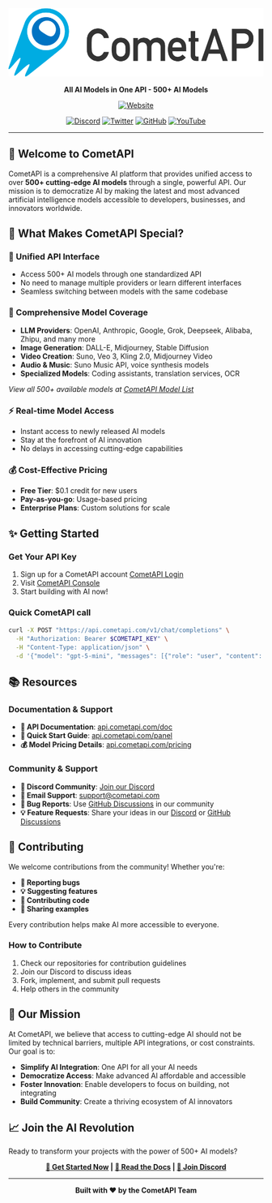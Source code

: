 
<div align="center">

![CometAPI Icon](https://raw.githubusercontent.com/cometapi-dev/.github/refs/heads/main/assets/cometapi_logo.png)


**All AI Models in One API - 500+ AI Models**

[![Website](https://img.shields.io/badge/Website-cometapi.com-blue)](https://www.cometapi.com/)

[![Discord](https://img.shields.io/badge/Discord-Join%20Community-7289da?logo=discord&logoColor=white)](https://discord.com/invite/HMpuV6FCrG)
[![Twitter](https://img.shields.io/badge/Twitter-Follow%20Us-1da1f2?logo=x&logoColor=white)](https://x.com/cometapi2025)
[![GitHub](https://img.shields.io/badge/GitHub-CometAPI-333?logo=github&logoColor=white)](https://github.com/cometapi-dev)
[![YouTube](https://img.shields.io/badge/YouTube-CometAPI-red?logo=youtube&logoColor=white)](https://www.youtube.com/@CometAPI-Official)

</div>

---

## 🚀 Welcome to CometAPI

CometAPI is a comprehensive AI platform that provides unified access to over **500+ cutting-edge AI models** through a single, powerful API. Our mission is to democratize AI by making the latest and most advanced artificial intelligence models accessible to developers, businesses, and innovators worldwide.

## 🌟 What Makes CometAPI Special?

### **🎯 Unified API Interface**
- Access 500+ AI models through one standardized API
- No need to manage multiple providers or learn different interfaces
- Seamless switching between models with the same codebase

### **🤖 Comprehensive Model Coverage**
- **LLM Providers**: OpenAI, Anthropic, Google, Grok, Deepseek, Alibaba, Zhipu, and many more
- **Image Generation**: DALL-E, Midjourney, Stable Diffusion
- **Video Creation**: Suno, Veo 3, Kling 2.0, Midjourney Video
- **Audio & Music**: Suno Music API, voice synthesis models
- **Specialized Models**: Coding assistants, translation services, OCR

*View all 500+ available models at [CometAPI Model List](https://api.cometapi.com/pricing)*

### **⚡ Real-time Model Access**
- Instant access to newly released AI models
- Stay at the forefront of AI innovation
- No delays in accessing cutting-edge capabilities

### **💰 Cost-Effective Pricing**
- **Free Tier**: $0.1 credit for new users
- **Pay-as-you-go**: Usage-based pricing
- **Enterprise Plans**: Custom solutions for scale

## ✨ Getting Started

### Get Your API Key
1. Sign up for a CometAPI account [CometAPI Login](https://api.cometapi.com/)
2. Visit [CometAPI Console](https://api.cometapi.com/console/token)
3. Start building with AI now!

### Quick CometAPI call
```bash
curl -X POST "https://api.cometapi.com/v1/chat/completions" \
  -H "Authorization: Bearer $COMETAPI_KEY" \
  -H "Content-Type: application/json" \
  -d '{"model": "gpt-5-mini", "messages": [{"role": "user", "content": "Hello!"}]}'
```


## 📚 Resources

### Documentation & Support
- **📖 API Documentation**: [api.cometapi.com/doc](https://api.cometapi.com/doc)
- **🚀 Quick Start Guide**: [api.cometapi.com/panel](https://api.cometapi.com/panel)
- **💰 Model Pricing Details**: [api.cometapi.com/pricing](https://api.cometapi.com/pricing)

### Community & Support
- **💬 Discord Community**: [Join our Discord](https://discord.com/invite/HMpuV6FCrG)
- **📧 Email Support**: [support@cometapi.com](mailto:support@cometapi.com)
- **🐛 Bug Reports**: Use [GitHub Discussions](https://github.com/orgs/cometapi-dev/discussions/new?category=bug-reports) in our community
- **💡 Feature Requests**: Share your ideas in our [Discord](https://discord.com/channels/1253250261124780072/1254491894952493206) or [GitHub Discussions](https://github.com/orgs/cometapi-dev/discussions)


## 🤝 Contributing

We welcome contributions from the community! Whether you're:

- **🐛 Reporting bugs**
- **💡 Suggesting features**
- **🔧 Contributing code**
- **🌟 Sharing examples**

Every contribution helps make AI more accessible to everyone.

### How to Contribute
1. Check our repositories for contribution guidelines
2. Join our Discord to discuss ideas
3. Fork, implement, and submit pull requests
4. Help others in the community

## 🎯 Our Mission

At CometAPI, we believe that access to cutting-edge AI should not be limited by technical barriers, multiple API integrations, or cost constraints. Our goal is to:

- **Simplify AI Integration**: One API for all your AI needs
- **Democratize Access**: Make advanced AI affordable and accessible
- **Foster Innovation**: Enable developers to focus on building, not integrating
- **Build Community**: Create a thriving ecosystem of AI innovators

## 📈 Join the AI Revolution

Ready to transform your projects with the power of 500+ AI models?

<div align="center">

**[🚀 Get Started Now](https://api.cometapi.com/setting) | [📖 Read the Docs](https://api.cometapi.com/doc) | [💬 Join Discord](https://discord.com/invite/HMpuV6FCrG)**

</div>

---

<div align="center">

**Built with ❤️ by the CometAPI Team**


</div>
